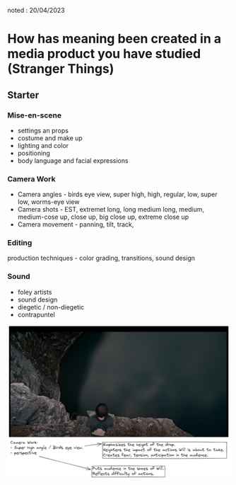 noted : 20/04/2023

# How has meaning been created in a media product you have studied (Stranger Things)

## Starter

### Mise-en-scene

- settings an props
- costume and make up
- lighting and color
- positioning
- body language and facial expressions

### Camera Work

- Camera angles - birds eye view, super high, high, regular, low, super low, worms-eye view
- Camera shots - EST, extremet long, long medium long, medium, medium-cose up, close up, big close up, extreme close up
- Camera movement - panning, tilt, track, 

### Editing

production techniques - color grading, transitions, sound design

### Sound

- foley artists
- sound design
- diegetic / non-diegetic
- contrapuntel

![](../imedia_images/strangerthigns%20exam%20prep.png)